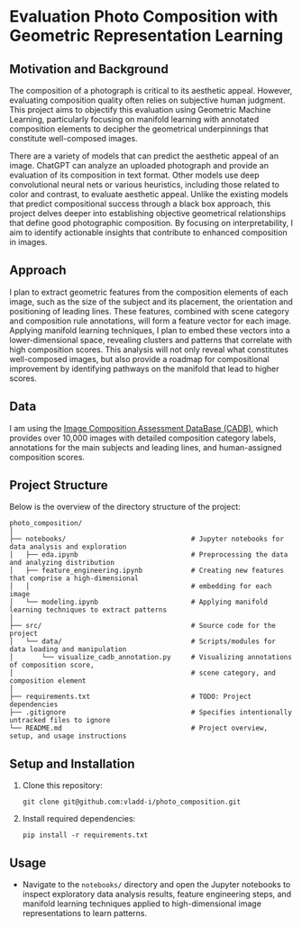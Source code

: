 # Evaluation Photo Composition with Geometric Representation Learning

## Motivation and Background
The composition of a photograph is critical to its aesthetic appeal. However, evaluating composition quality often relies on subjective human judgment. This project aims to objectify this evaluation using Geometric Machine Learning, particularly focusing on manifold learning with annotated composition elements to decipher the geometrical underpinnings that constitute well-composed images.

There are a variety of models that can predict the aesthetic appeal of an image. ChatGPT can analyze an uploaded photograph and provide an evaluation of its composition in text format. Other models use deep convolutional neural nets or various heuristics, including those related to color and contrast, to evaluate aesthetic appeal. Unlike the existing models that predict compositional success through a black box approach, this project delves deeper into establishing objective geometrical relationships that define good photographic composition. By focusing on interpretability, I aim to identify actionable insights that contribute to enhanced composition in images.

## Approach
I plan to extract geometric features from the composition elements of each image, such as the size of the subject and its placement, the orientation and positioning of leading lines. These features, combined with scene category and composition rule annotations, will form a feature vector for each image. Applying manifold learning techniques, I plan to embed these vectors into a lower-dimensional space, revealing clusters and patterns that correlate with high composition scores. This analysis will not only reveal what constitutes well-composed images, but also provide a roadmap for compositional improvement by identifying pathways on the manifold that lead to higher scores.

## Data 
I am using the [Image Composition Assessment DataBase (CADB)](https://github.com/bcmi/Image-Composition-Assessment-Dataset-CADB), which provides over 10,000 images with detailed composition category labels, annotations for the main subjects and leading lines, and human-assigned composition scores.

## Project Structure

Below is the overview of the directory structure of the project:

```
photo_composition/
│
├── notebooks/                               # Jupyter notebooks for data analysis and exploration
│   ├── eda.ipynb                            # Preprocessing the data and analyzing distribution
│   ├── feature_engineering.ipynb            # Creating new features that comprise a high-dimensional
│   │                                        # embedding for each image
│   └── modeling.ipynb                       # Applying manifold learning techniques to extract patterns
│
├── src/                                     # Source code for the project
│   └── data/                                # Scripts/modules for data loading and manipulation
│       └── visualize_cadb_annotation.py     # Visualizing annotations of composition score,  
│                                            # scene category, and composition element
│
├── requirements.txt                         # TODO: Project dependencies
├── .gitignore                               # Specifies intentionally untracked files to ignore
└── README.md                                # Project overview, setup, and usage instructions
```

## Setup and Installation

1. Clone this repository:
    ```
    git clone git@github.com:vladd-i/photo_composition.git
    ```
2. Install required dependencies:
    ```
    pip install -r requirements.txt
    ```

## Usage

- Navigate to the `notebooks/` directory and open the Jupyter notebooks to inspect exploratory data analysis results, 
feature engineering steps, and manifold learning techniques applied to high-dimensional image representations to learn 
patterns.